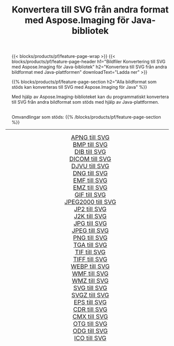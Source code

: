 ﻿---
title: Konvertera till SVG från andra format med Aspose.Imaging för Java-bibliotek 
weight: 3920
url: /sv/java/conversion/to/svg/ 
lang: sv
langdirlevel: 2
locales: zh-hans,ja,it,ru,de,es,fr,nl,id,lt,pl,pt,vi,tr,ko,zh-hant,ar,hi,th,sv,cs,uk,he
description: Med Aspose.Imaging kan du konvertera till SVG från andra format med Java
---

{{< blocks/products/pf/feature-page-wrap >}}
{{< blocks/products/pf/feature-page-header h1="Bildfiler Konvertering till SVG med Aspose.Imaging för Java-bibliotek" h2="Konvertera till SVG från andra bildformat med Java-plattformen" downloadText="Ladda ner" >}}


{{% blocks/products/pf/feature-page-section  h2="Alla bildformat som stöds kan konverteras till SVG med Aspose.Imaging för Java" %}}
<p align=justify>Med hjälp av Aspose.Imaging-biblioteket kan du programmatiskt konvertera till SVG från andra bildformat som stöds med hjälp av Java-plattformen.</p>
<br/>
Omvandlingar som stöds:
{{% /blocks/products/pf/feature-page-section %}}
<div class="container-fluid productfamilypage bg-gray">
    <div class="convertypes bg-gray agp-content section">
        <div class="container">
		<hr style="margin-left:-20px;"/>
		<div class="row other-converters" style="gap: 10px;font-size: 19px;text-align:center;">
		    <div class='col-md-2 other-converter remove-lp remove-rp'><a href="/imaging/sv/java/conversion/apng-to-svg/" style="padding:15px;">APNG till SVG</a></div>
<div class='col-md-2 other-converter remove-lp remove-rp'><a href="/imaging/sv/java/conversion/bmp-to-svg/" style="padding:15px;">BMP till SVG</a></div>
<div class='col-md-2 other-converter remove-lp remove-rp'><a href="/imaging/sv/java/conversion/dib-to-svg/" style="padding:15px;">DIB till SVG</a></div>
<div class='col-md-2 other-converter remove-lp remove-rp'><a href="/imaging/sv/java/conversion/dicom-to-svg/" style="padding:15px;">DICOM till SVG</a></div>
<div class='col-md-2 other-converter remove-lp remove-rp'><a href="/imaging/sv/java/conversion/djvu-to-svg/" style="padding:15px;">DJVU till SVG</a></div>
<div class='col-md-2 other-converter remove-lp remove-rp'><a href="/imaging/sv/java/conversion/dng-to-svg/" style="padding:15px;">DNG till SVG</a></div>
<div class='col-md-2 other-converter remove-lp remove-rp'><a href="/imaging/sv/java/conversion/emf-to-svg/" style="padding:15px;">EMF till SVG</a></div>
<div class='col-md-2 other-converter remove-lp remove-rp'><a href="/imaging/sv/java/conversion/emz-to-svg/" style="padding:15px;">EMZ till SVG</a></div>
<div class='col-md-2 other-converter remove-lp remove-rp'><a href="/imaging/sv/java/conversion/gif-to-svg/" style="padding:15px;">GIF till SVG</a></div>
<div class='col-md-2 other-converter remove-lp remove-rp'><a href="/imaging/sv/java/conversion/jpeg2000-to-svg/" style="padding:15px;">JPEG2000 till SVG</a></div>
<div class='col-md-2 other-converter remove-lp remove-rp'><a href="/imaging/sv/java/conversion/jp2-to-svg/" style="padding:15px;">JP2 till SVG</a></div>
<div class='col-md-2 other-converter remove-lp remove-rp'><a href="/imaging/sv/java/conversion/j2k-to-svg/" style="padding:15px;">J2K till SVG</a></div>
<div class='col-md-2 other-converter remove-lp remove-rp'><a href="/imaging/sv/java/conversion/jpg-to-svg/" style="padding:15px;">JPG till SVG</a></div>
<div class='col-md-2 other-converter remove-lp remove-rp'><a href="/imaging/sv/java/conversion/jpeg-to-svg/" style="padding:15px;">JPEG till SVG</a></div>
<div class='col-md-2 other-converter remove-lp remove-rp'><a href="/imaging/sv/java/conversion/png-to-svg/" style="padding:15px;">PNG till SVG</a></div>
<div class='col-md-2 other-converter remove-lp remove-rp'><a href="/imaging/sv/java/conversion/tga-to-svg/" style="padding:15px;">TGA till SVG</a></div>
<div class='col-md-2 other-converter remove-lp remove-rp'><a href="/imaging/sv/java/conversion/tif-to-svg/" style="padding:15px;">TIF till SVG</a></div>
<div class='col-md-2 other-converter remove-lp remove-rp'><a href="/imaging/sv/java/conversion/tiff-to-svg/" style="padding:15px;">TIFF till SVG</a></div>
<div class='col-md-2 other-converter remove-lp remove-rp'><a href="/imaging/sv/java/conversion/webp-to-svg/" style="padding:15px;">WEBP till SVG</a></div>
<div class='col-md-2 other-converter remove-lp remove-rp'><a href="/imaging/sv/java/conversion/wmf-to-svg/" style="padding:15px;">WMF till SVG</a></div>
<div class='col-md-2 other-converter remove-lp remove-rp'><a href="/imaging/sv/java/conversion/wmz-to-svg/" style="padding:15px;">WMZ till SVG</a></div>
<div class='col-md-2 other-converter remove-lp remove-rp'><a href="/imaging/sv/java/conversion/svg-to-svg/" style="padding:15px;">SVG till SVG</a></div>
<div class='col-md-2 other-converter remove-lp remove-rp'><a href="/imaging/sv/java/conversion/svgz-to-svg/" style="padding:15px;">SVGZ till SVG</a></div>
<div class='col-md-2 other-converter remove-lp remove-rp'><a href="/imaging/sv/java/conversion/eps-to-svg/" style="padding:15px;">EPS till SVG</a></div>
<div class='col-md-2 other-converter remove-lp remove-rp'><a href="/imaging/sv/java/conversion/cdr-to-svg/" style="padding:15px;">CDR till SVG</a></div>
<div class='col-md-2 other-converter remove-lp remove-rp'><a href="/imaging/sv/java/conversion/cmx-to-svg/" style="padding:15px;">CMX till SVG</a></div>
<div class='col-md-2 other-converter remove-lp remove-rp'><a href="/imaging/sv/java/conversion/otg-to-svg/" style="padding:15px;">OTG till SVG</a></div>
<div class='col-md-2 other-converter remove-lp remove-rp'><a href="/imaging/sv/java/conversion/odg-to-svg/" style="padding:15px;">ODG till SVG</a></div>
<div class='col-md-2 other-converter remove-lp remove-rp'><a href="/imaging/sv/java/conversion/ico-to-svg/" style="padding:15px;">ICO till SVG</a></div>
                </div>
        </div>
    </div>
</div>
<br/>

